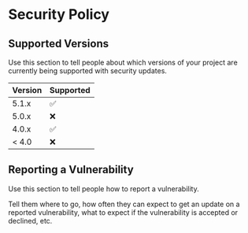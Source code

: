 # Security Policy

## Supported Versions

Use this section to tell people about which versions of your project are
currently being supported with security updates.

| Version | Supported |
| ------- | ------------------ |
| 5.1.x | :white_check_mark: |
| 5.0.x | :x: |
| 4.0.x | :white_check_mark: |
| < 4.0 | :x: |

## Reporting a Vulnerability

Use this section to tell people how to report a vulnerability.

Tell them where to go, how often they can expect to get an update on a
reported vulnerability, what to expect if the vulnerability is accepted or
declined, etc.



